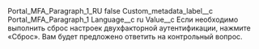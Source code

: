 <?xml version="1.0" encoding="UTF-8"?>
<CustomMetadata xmlns="http://soap.sforce.com/2006/04/metadata" xmlns:xsi="http://www.w3.org/2001/XMLSchema-instance" xmlns:xsd="http://www.w3.org/2001/XMLSchema">
    <label>Portal_MFA_Paragraph_1_RU</label>
    <protected>false</protected>
    <values>
        <field>Custom_metadata_label__c</field>
        <value xsi:type="xsd:string">Portal_MFA_Paragraph_1</value>
    </values>
    <values>
        <field>Language__c</field>
        <value xsi:type="xsd:string">ru</value>
    </values>
    <values>
        <field>Value__c</field>
        <value xsi:type="xsd:string">Если необходимо выполнить сброс настроек двухфакторной аутентификации, нажмите «Сброс». Вам будет предложено ответить на контрольный вопрос.</value>
    </values>
</CustomMetadata>
